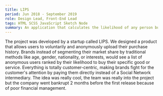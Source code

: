 ```yaml
---
title: LIPS
period: Jun 2018 - September 2019
role: Design Lead, Front-End Lead
tags: HTML SCSS JavaScript Sketch Node
summary: An application that calculates the likelihood of any person buying any good or service, given a customer-oriented and anonymous use of their purchase history.
---
```

The project was developed by a startup called LIPS. We designed a product that allows users to voluntarily and anonymously upload their purchase history. Brands instead of segmenting their market share by traditional methods like age, gender, nationality, or interests, would see a list of anonymous users ranked by their likelihood to buy their specific good or service. Everything is totally customer-centric, making brands fight for the customer's attention by paying them directly instead of a Social Network intermediary. The idea was really cool, the team was really into the project but the company went bankrupt 2 months before the first release because of poor financial management.